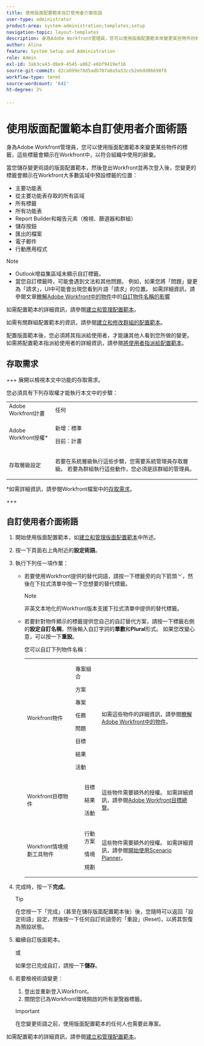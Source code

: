 ```yaml
---
title: 使用版面配置範本自訂使用者介面術語
user-type: administrator
product-area: system-administration;templates;setup
navigation-topic: layout-templates
description: 身為Adobe Workfront管理員，您可以使用版面配置範本來變更某些物件的標籤，這些標籤會顯示在Workfront中，以符合組織中使用的辭彙。
author: Alina
feature: System Setup and Administration
role: Admin
exl-id: 3ab3ca43-d8e9-4545-a862-e6bf9419ef16
source-git-commit: d2ca099e78d5adb707a0a5a53ccb2e6dd06698f8
workflow-type: tm+mt
source-wordcount: '641'
ht-degree: 2%

---
```


# 使用版面配置範本自訂使用者介面術語

身為Adobe Workfront管理員，您可以使用版面配置範本來變更某些物件的標籤，這些標籤會顯示在Workfront中，以符合組織中使用的辭彙。

當您儲存變更術語的版面配置範本，然後登出Workfront並再次登入後，您變更的標籤會顯示在Workfront大多數區域中預設標籤的位置：

* 主要功能表
* 從主要功能表存取的所有區域
* 所有標籤
* 所有功能表
* Report Builder和報告元素（檢視、篩選器和群組）
* 儲存按鈕
* 匯出的檔案
* 電子郵件
* 行動應用程式

>[!NOTE]
>
>* Outlook增益集區域未顯示自訂標籤。
>* 當您自訂標籤時，可能會遇到文法和其他問題。 例如，如果您將「問題」變更為「請求」，UI中可能會出現您看到片語「請求」的位置。 如需詳細資訊，請參閱文章[瞭解Adobe Workfront中的物件](../../../workfront-basics/navigate-workfront/workfront-navigation/understand-objects.md)中的[自訂物件名稱的影響](../../../workfront-basics/navigate-workfront/workfront-navigation/understand-objects.md#implications-of-customizing-object-names)
>

如需配置範本的詳細資訊，請參閱[建立和管理配置範本](../../../administration-and-setup/customize-workfront/use-layout-templates/create-and-manage-layout-templates.md)。

如需有關群組配置範本的資訊，請參閱[建立和修改群組的配置範本](../../../administration-and-setup/manage-groups/work-with-group-objects/create-and-modify-a-groups-layout-templates.md)。

配置版面範本後，您必須將其指派給使用者，才能讓其他人看到您所做的變更。 如需將配置範本指派給使用者的詳細資訊，請參閱[將使用者指派給配置範本](../use-layout-templates/assign-users-to-layout-template.md)。

## 存取需求

+++ 展開以檢視本文中功能的存取需求。

您必須具有下列存取權才能執行本文中的步驟：

<table style="table-layout:auto"> 
 <col> 
 <col> 
 <tbody> 
  <tr> 
   <td role="rowheader">Adobe Workfront計畫</td> 
   <td>任何</td> 
  </tr> 
  <tr> 
   <td role="rowheader">Adobe Workfront授權*</td> 
   <td><p>新增：標準</p>
  <p> 目前：計畫</p>
   </td> 
  </tr> 
  <tr> 
   <td role="rowheader">存取層級設定</td> 
   <td> <p>若要在系統層級執行這些步驟，您需要系統管理員存取層級。
若要為群組執行這些動作，您必須是該群組的管理員。</p> </td> 
  </tr> 
 </tbody> 
</table>

*如需詳細資訊，請參閱Workfront檔案中的[存取需求](/help/quicksilver/administration-and-setup/add-users/access-levels-and-object-permissions/access-level-requirements-in-documentation.md)。

+++

## 自訂使用者介面術語

1. 開始使用版面配置範本，如[建立和管理版面配置範本](../../../administration-and-setup/customize-workfront/use-layout-templates/create-and-manage-layout-templates.md)中所述。
1. 按一下頁面右上角附近的&#x200B;**設定術語**。
1. 執行下列任一項作業：

   * 若要使用Workfront提供的替代詞語，請按一下標籤旁的向下箭頭![向下箭頭](assets/dropdown-arrow.png)，然後在下拉式清單中按一下您想要的替代標籤。

     >[!NOTE]
     >
     >非英文本地化的Workfront版本支援下拉式清單中提供的替代標籤。

   * 若要針對物件顯示的標籤提供您自己的自訂替代方案，請按一下標籤右側的&#x200B;**設定自訂名稱**，然後輸入自訂字詞的&#x200B;**單數**&#x200B;和&#x200B;**Plural**&#x200B;形式。 如果您改變心意，可以按一下&#x200B;**重設**。

     您可以自訂下列物件名稱：

     <table style="table-layout:auto">
      <col>
      <col>
      <col>
      <tbody>
       <tr>
        <td role="rowheader"><p>Workfront物件</p></td>
        <td>
          <p>專案組合</p>
          <p>方案</p>
          <p>專案</p>
          <p>任務</p>
          <p>問題</p>
          <p>目標</p>
          <p>結果</p>
          <p>活動</p>
         </ul></td>
        <td><p>如需這些物件的詳細資訊，請參閱<a href="../../../workfront-basics/navigate-workfront/workfront-navigation/understand-objects.md" class="MCXref xref">瞭解Adobe Workfront中的物件</a>。</p></td>
       </tr>
       <tr>
        <td role="rowheader"><p>Workfront目標物件</p></td>
        <td>
         <ul>
          <p>目標</p>
          <p>結果</p>
          <p>活動</p>
         </ul></td>
        <td><p>這些物件需要額外的授權。 如需詳細資訊，請參閱<a href="../../../workfront-goals/goal-management/wf-goals-overview.md" class="MCXref xref">Adobe Workfront目標總覽</a>。</p></td>
       </tr>
       <tr data-mc-conditions="">
        <td role="rowheader"><p>Workfront情境規劃工具物件</p></td>
        <td>
         <ul>
          <p>行動方案</p>
          <p>情境</p>
          <p>規劃 </p>
         </ul></td>
        <td><p>這些物件需要額外的授權。 如需詳細資訊，請參閱<a href="../../../scenario-planner/get-started-with-scenario-planning.md" class="MCXref xref">開始使用Scenario Planner</a>。</p></td>
       </tr>
      </tbody>
     </table>

1. 完成時，按一下&#x200B;**完成**。

   >[!TIP]
   >
   >在您按一下「完成」（甚至在儲存版面配置範本後）後，您隨時可以返回「設定術語」設定，然後按一下任何自訂術語旁的「重設」(Reset)，以將其恢復為預設狀態。

1. 繼續自訂版面範本。

   或

   如果您已完成自訂，請按一下&#x200B;**儲存**。

1. 若要檢視術語變更：

   1. 登出並重新登入Workfront。
   1. 關閉您已為Workfront環境開啟的所有瀏覽器標籤。

   >[!IMPORTANT]
   >
   >在您變更術語之前，使用版面配置範本的任何人也需要此專案。

如需配置範本的詳細資訊，請參閱[建立和管理配置範本](../../../administration-and-setup/customize-workfront/use-layout-templates/create-and-manage-layout-templates.md)。
